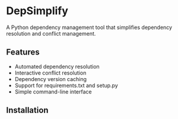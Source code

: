 # DepSimplify

A Python dependency management tool that simplifies dependency resolution and conflict management.

## Features

- Automated dependency resolution
- Interactive conflict resolution
- Dependency version caching
- Support for requirements.txt and setup.py
- Simple command-line interface

## Installation

